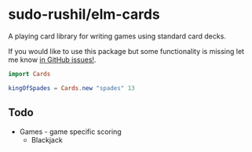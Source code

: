 # sudo-rushil/elm-cards

A playing card library for writing games using standard card decks.

If you would like to use this package but some functionality is missing let me know [in GitHub issues!](https://github.com/sudo-rushil/elm-cards/issues).

```elm
import Cards

kingOfSpades = Cards.new "spades" 13
```

## Todo
- Games - game specific scoring
    - Blackjack

